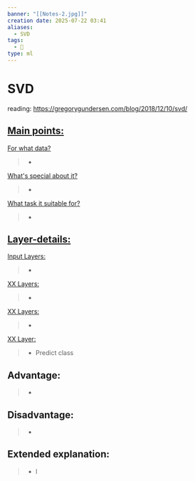 ```yaml
---
banner: "[[Notes-2.jpg]]"
creation date: 2025-07-22 03:41
aliases:
  - SVD
tags:
  - 🧠
type: ml
---
```

# SVD
reading: https://gregorygundersen.com/blog/2018/12/10/svd/

## <u>Main points:</u>
<u>For what data?</u>
> -
<u>What's special about it?</u>
> -
<u>What task it suitable for?</u>
> -

## <u>Layer-details:  </u>
<u>Input Layers: </u>
> - 
<u>XX Layers: </u>
> - 
<u>XX Layers: </u>
> - 
<u>XX Layer: </u>
> - Predict class

## Advantage:
> - 

## Disadvantage:
> - 

## Extended explanation:
> - l


